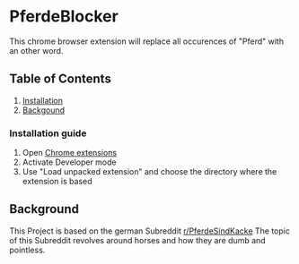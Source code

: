 # PferdeBlocker

This chrome browser extension will replace all occurences of "Pferd" with an other word.

## Table of Contents
1. [Installation](#installation)
2. [Backgound](#background)

### Installation guide <a name="installation"></a>
1. Open [Chrome extensions](chrome://extensions/)
2. Activate Developer mode
3. Use "Load unpacked extension" and choose the directory where the extension is based

## Background <a name="backgound"></a>
This Project is based on the german Subreddit [r/PferdeSindKacke](https://reddit.com/r/PferdeSindKacke)
The topic of this Subreddit revolves around horses and how they are dumb and pointless.